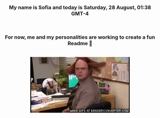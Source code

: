 


<div align="center">
<h3 >My name is Sofia and today is Saturday, 28 August, 01:38 GMT-4</h3><br>
<h3 >For now, me and my personalities are working to create a fun Readme 👋
</h3><br>
<img src='img/dwight.gif' alt='working...'/>
</div>
